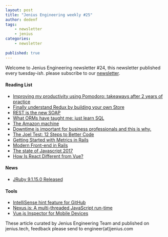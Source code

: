 ```yaml
---
layout: post
title: "Jenius Engineering weekly #25"
author: dedenf
tags:
    - newsletter
    - jenius
categories:
    - newsletter
    
published: true
---
```


Welcome to Jenius Engineering newsletter #24, this newsletter published every tuesday-*ish*. please subscribe to our [newsletter](http://jenius.tech/newsletter).


#### Reading List
- [Improving my productivity using Pomodoro: takeaways after 2 years of practice](http://mehdi.cherti.name/improving-my-productivity-using-pomodoro-takeaways-after-2-years-of-practice.html?utm_source=jeniustech&utm_medium=web)
- [Finally understand Redux by building your own Store](https://toddmotto.com/redux-typescript-store?utm_source=jeniustech&utm_medium=web)
- [REST is the new SOAP](https://medium.com/@pakaldebonchamp/rest-is-the-new-soap-97ff6c09896d?utm_source=jeniustech&utm_medium=web)
- [What ORMs have taught me: just learn SQL](http://woz.posthaven.com/what-orms-have-taught-me-just-learn-sql?utm_source=jeniustech&utm_medium=web)
- [The Amazon machine](https://www.ben-evans.com/benedictevans/2017/12/12/the-amazon-machine?utm_source=jeniustech&utm_medium=web)
- [Downtime is important for business professionals and this is why.](https://avirtual.co.uk/uncategorized/the-importance-of-downtime/?utm_source=jeniustech&utm_medium=web)
- [The Joel Test: 12 Steps to Better Code](https://www.joelonsoftware.com/2000/08/09/the-joel-test-12-steps-to-better-code/?utm_source=jeniustech&utm_medium=web)
- [Getting Started with Metrics in Rails](https://www.influxdata.com/blog/metrics-for-true-beginners/?utm_source=jeniustech&utm_medium=web)
- [Modern Front-end in Rails](https://evilmartians.com/chronicles/evil-front-part-2?utm_source=jeniustech&utm_medium=web)
- [The state of Javascript 2017](https://stateofjs.com/2017/introduction/)
- [How Is React Different from Vue?](https://javascriptreport.com/how-is-react-different-from-vue/)

#### News
- [JRuby 9.1.15.0 Released](http://jruby.org/2017/12/07/jruby-9-1-15-0.html?utm_source=jeniustech&utm_medium=web)

#### Tools
- [IntelliSense hint feature for GitHub](https://github.com/pd4d10/octohint)
- [Nexus.js: A multi-threaded JavaScript run-time](https://dev.to/voodooattack/introducing-nexusjs-a-multi-threaded-javascript-run-time-3g6)
- [Vue.js Inspector for Mobile Devices ](https://github.com/calirojas506/vue-inspector)

These article curated by Jenius Engineering Team and published on jenius.tech, feedback please send to engineer(at)jenius.com 